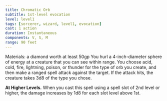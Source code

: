 ```yaml
---
title: Chromatic Orb
subtitle: 1st-level evocation
level: level1
tags: [sorcerer, wizard, level1, evocation]
cast: 1 action
duration: Instantaneous
components: V, S, M
range: 90 feet
---
```

Materials: a diamond worth at least 50gp
You hurl a 4-inch-diameter sphere of energy at a creature that you can see within range. You choose acid, cold, fire, lightning, poison, or thunder for the type of orb you create, and then make a ranged spell attack against the target. If the attack hits, the creature takes 3d8 of the type you chose.

**At Higher Levels.** When you cast this spell using a spell slot of 2nd level or higher, the damage increases by 1d8 for each slot level above 1st.